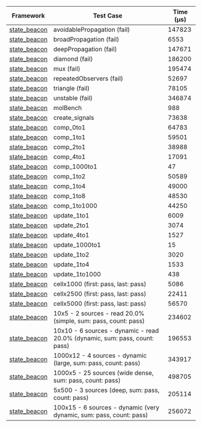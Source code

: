 | Framework | Test Case | Time (μs) |
| --- | --- | --- |
| [state_beacon](https://github.com/jinyus/dart_beacon) | avoidablePropagation (fail) | 147823 |
| [state_beacon](https://github.com/jinyus/dart_beacon) | broadPropagation (fail) | 6553 |
| [state_beacon](https://github.com/jinyus/dart_beacon) | deepPropagation (fail) | 147671 |
| [state_beacon](https://github.com/jinyus/dart_beacon) | diamond (fail) | 186200 |
| [state_beacon](https://github.com/jinyus/dart_beacon) | mux (fail) | 195474 |
| [state_beacon](https://github.com/jinyus/dart_beacon) | repeatedObservers (fail) | 52697 |
| [state_beacon](https://github.com/jinyus/dart_beacon) | triangle (fail) | 78105 |
| [state_beacon](https://github.com/jinyus/dart_beacon) | unstable (fail) | 346874 |
| [state_beacon](https://github.com/jinyus/dart_beacon) | molBench | 988 |
| [state_beacon](https://github.com/jinyus/dart_beacon) | create_signals | 73638 |
| [state_beacon](https://github.com/jinyus/dart_beacon) | comp_0to1 | 64783 |
| [state_beacon](https://github.com/jinyus/dart_beacon) | comp_1to1 | 59501 |
| [state_beacon](https://github.com/jinyus/dart_beacon) | comp_2to1 | 38988 |
| [state_beacon](https://github.com/jinyus/dart_beacon) | comp_4to1 | 17091 |
| [state_beacon](https://github.com/jinyus/dart_beacon) | comp_1000to1 | 47 |
| [state_beacon](https://github.com/jinyus/dart_beacon) | comp_1to2 | 50589 |
| [state_beacon](https://github.com/jinyus/dart_beacon) | comp_1to4 | 49000 |
| [state_beacon](https://github.com/jinyus/dart_beacon) | comp_1to8 | 48530 |
| [state_beacon](https://github.com/jinyus/dart_beacon) | comp_1to1000 | 44250 |
| [state_beacon](https://github.com/jinyus/dart_beacon) | update_1to1 | 6009 |
| [state_beacon](https://github.com/jinyus/dart_beacon) | update_2to1 | 3074 |
| [state_beacon](https://github.com/jinyus/dart_beacon) | update_4to1 | 1527 |
| [state_beacon](https://github.com/jinyus/dart_beacon) | update_1000to1 | 15 |
| [state_beacon](https://github.com/jinyus/dart_beacon) | update_1to2 | 3020 |
| [state_beacon](https://github.com/jinyus/dart_beacon) | update_1to4 | 1533 |
| [state_beacon](https://github.com/jinyus/dart_beacon) | update_1to1000 | 438 |
| [state_beacon](https://github.com/jinyus/dart_beacon) | cellx1000 (first: pass, last: pass) | 5086 |
| [state_beacon](https://github.com/jinyus/dart_beacon) | cellx2500 (first: pass, last: pass) | 22411 |
| [state_beacon](https://github.com/jinyus/dart_beacon) | cellx5000 (first: pass, last: pass) | 56570 |
| [state_beacon](https://github.com/jinyus/dart_beacon) | 10x5 - 2 sources - read 20.0% (simple, sum: pass, count: pass) | 234602 |
| [state_beacon](https://github.com/jinyus/dart_beacon) | 10x10 - 6 sources - dynamic - read 20.0% (dynamic, sum: pass, count: pass) | 196553 |
| [state_beacon](https://github.com/jinyus/dart_beacon) | 1000x12 - 4 sources - dynamic (large, sum: pass, count: pass) | 343917 |
| [state_beacon](https://github.com/jinyus/dart_beacon) | 1000x5 - 25 sources (wide dense, sum: pass, count: pass) | 498705 |
| [state_beacon](https://github.com/jinyus/dart_beacon) | 5x500 - 3 sources (deep, sum: pass, count: pass) | 205114 |
| [state_beacon](https://github.com/jinyus/dart_beacon) | 100x15 - 6 sources - dynamic (very dynamic, sum: pass, count: pass) | 256072 |
